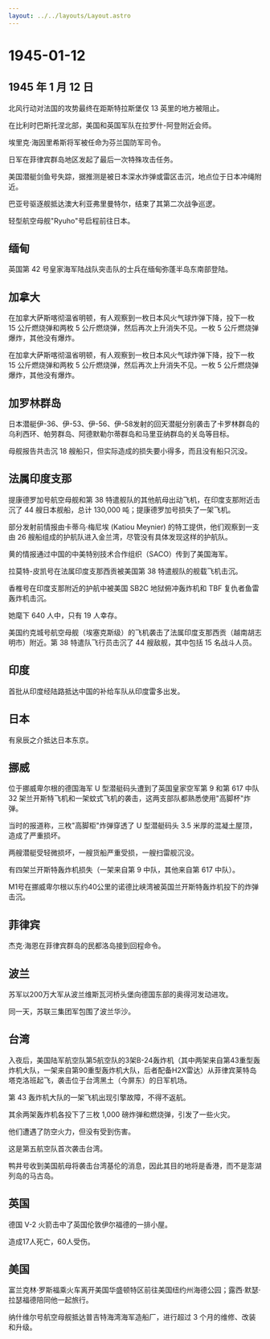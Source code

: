 ```yaml
---
layout: ../../layouts/Layout.astro
---
```


# 1945-01-12

## 1945 年 1 月 12 日

北风行动对法国的攻势最终在距斯特拉斯堡仅 13 英里的地方被阻止。

在比利时巴斯托涅北部，美国和英国军队在拉罗什-阿登附近会师。

埃里克·海因里希斯将军被任命为芬兰国防军司令。

日军在菲律宾群岛地区发起了最后一次特殊攻击任务。

美国潜艇剑鱼号失踪，据推测是被日本深水炸弹或雷区击沉，地点位于日本冲绳附近。

巴亚号驱逐舰抵达澳大利亚弗里曼特尔，结束了其第二次战争巡逻。

轻型航空母舰"Ryuho"号启程前往日本。

## 缅甸

英国第 42 号皇家海军陆战队突击队的士兵在缅甸弥蓬半岛东南部登陆。

## 加拿大

在加拿大萨斯喀彻温省明顿，有人观察到一枚日本风火气球炸弹下降，投下一枚
15 公斤燃烧弹和两枚 5 公斤燃烧弹，然后再次上升消失不见。一枚 5
公斤燃烧弹爆炸，其他没有爆炸。

在加拿大萨斯喀彻温省明顿，有人观察到一枚日本风火气球炸弹下降，投下一枚
15 公斤燃烧弹和两枚 5 公斤燃烧弹，然后再次上升消失不见。一枚 5
公斤燃烧弹爆炸，其他没有爆炸。

## 加罗林群岛

日本潜艇伊-36、伊-53、伊-56、伊-58发射的回天潜艇分别袭击了卡罗林群岛的乌利西环、帕劳群岛、阿德默勒尔蒂群岛和马里亚纳群岛的关岛等目标。

母舰报告共击沉 18 艘船只，但实际造成的损失要小得多，而且没有船只沉没。

## 法属印度支那

提康德罗加号航空母舰和第 38
特遣舰队的其他航母出动飞机，在印度支那附近击沉了 44 艘日本舰船，总计
130,000 吨；提康德罗加号损失了一架飞机。

部分发射前情报由卡蒂乌·梅尼埃 (Katiou Meynier)
的特工提供，他们观察到一支由 26
艘船组成的护航队进入金兰湾，尽管没有具体发现这样的护航队。

黄的情报通过中国的中美特别技术合作组织（SACO）传到了美国海军。

拉莫特-皮凯号在法属印度支那西贡被美国第 38 特遣舰队的舰载飞机击沉。

香椎号在印度支那附近的护航中被美国 SB2C 地狱俯冲轰炸机和 TBF
复仇者鱼雷轰炸机击沉。

她麾下 640 人中，只有 19 人幸存。

美国约克城号航空母舰（埃塞克斯级）的飞机袭击了法属印度支那西贡（越南胡志明市）附近。第
38 特遣队飞行员击沉了 44 艘敌舰，其中包括 15 名战斗人员。

## 印度

首批从印度经陆路抵达中国的补给车队从印度雷多出发。

## 日本

有泉辰之介抵达日本东京。

## 挪威

位于挪威卑尔根的德国海军 U 型潜艇码头遭到了英国皇家空军第 9 和第 617
中队 32
架兰开斯特飞机和一架蚊式飞机的袭击，这两支部队都熟悉使用"高脚杯"炸弹。

当时的报道称，三枚"高脚柜"炸弹穿透了 U 型潜艇码头 3.5
米厚的混凝土屋顶，造成了严重损坏。

两艘潜艇受轻微损坏，一艘货船严重受损，一艘扫雷舰沉没。

有四架兰开斯特轰炸机损失（一架来自第 9 中队，其他来自第 617 中队）。

M1号在挪威卑尔根以东约40公里的诺德比峡湾被英国兰开斯特轰炸机投下的炸弹击沉。

## 菲律宾

杰克·海恩在菲律宾群岛的民都洛岛接到回程命令。

## 波兰

苏军以200万大军从波兰维斯瓦河桥头堡向德国东部的奥得河发动进攻。

同一天，苏联三集团军包围了波兰华沙。

## 台湾

入夜后，美国陆军航空队第5航空队的3架B-24轰炸机（其中两架来自第43重型轰炸机大队，一架来自第90重型轰炸机大队，后者配备H2X雷达）从菲律宾莱特岛塔克洛班起飞，袭击位于台湾黑土（今屏东）的日军机场。

第 43 轰炸机大队的一架飞机出现引擎故障，不得不返航。

其余两架轰炸机各投下了三枚 1,000 磅炸弹和燃烧弹，引发了一些火灾。

他们遭遇了防空火力，但没有受到伤害。

这是第五航空队首次袭击台湾。

鸭井号收到美国航母将袭击台湾基伦的消息，因此其目的地将是香港，而不是澎湖列岛的马古岛。

## 英国

德国 V-2 火箭击中了英国伦敦伊尔福德的一排小屋。

造成17人死亡，60人受伤。

## 美国

富兰克林·罗斯福乘火车离开美国华盛顿特区前往美国纽约州海德公园；露西·默瑟·拉瑟福德陪同他一起旅行。

纳什维尔号航空母舰抵达普吉特海湾海军造船厂，进行超过 3
个月的维修、改装和升级。